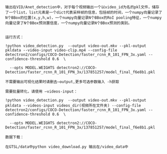 ~~~~~~~~~~~~~~~~~~~~~~~~~~~~~~~~~~~~~~~~~~~~~~~~~~~~~~~~~~~~~~~~~~~~~~~~~~~~~~~~
输出在VID/Anet_detection中，对于每个视频输出一个以video_id为名的pkl文件，储存了一个list，list元素是一个dict代表采样帧的信息，包括帧的时间，一个numpy向量记录了N个BBox的位置(x,y,h,w)，一个numpy向量记录N个BBox的RoI pooling特征，一个numpy向量记录了N个BBox预测置信度，一个numpy向量记录N个BBox预测的类别。
~~~~~~~~~~~~~~~~~~~~~~~~~~~~~~~~~~~~~~~~~~~~~~~~~~~~~~~~~~~~~~~~~~~~~~~~~~~~~~~~

~~~~~~~~~~~~~~~~~~~~~~~~~~~~~~~~~~~~~~~~~~~~~~~~~~~~~~~~~~~~~~~~~~~~~~~~~~~~~~~~

~~~~~~~~~~~~~~~~~~~~~~~~~~~~~~~~~~~~~~~~~~~~~~~~~~~~~~~~~~~~~~~~~~~~~~~~~~~~~~~~

~~~~~~~~~~~~~~~~~~~~~~~~~~~~~~~~~~~~~~~~~~~~~~~~~~~~~~~~~~~~~~~~~~~~~~~~~~~~~~~~
运行方式：
~~~~~~~~~~~~~~~~~~~~~~~~~~~~~~~~~~~~~~~~~~~~~~~~~~~~~~~~~~~~~~~~~~~~~~~~~~~~~~~~

~~~~~~~~~~~~~~~~~~~~~~~~~~~~~~~~~~~~~~~~~~~~~~~~~~~~~~~~~~~~~~~~~~~~~~~~~~~~~~~~
!python video_detection.py  --output video-out.mkv --pkl-output pkldata --video-input video-clip.mp4 --config-file detectron2/configs/COCO-Detection/faster_rcnn_R_101_FPN_3x.yaml --confidence-threshold 0.6  \
~~~~~~~~~~~~~~~~~~~~~~~~~~~~~~~~~~~~~~~~~~~~~~~~~~~~~~~~~~~~~~~~~~~~~~~~~~~~~~~~

~~~~~~~~~~~~~~~~~~~~~~~~~~~~~~~~~~~~~~~~~~~~~~~~~~~~~~~~~~~~~~~~~~~~~~~~~~~~~~~~
  --opts MODEL.WEIGHTS detectron2://COCO-Detection/faster_rcnn_R_101_FPN_3x/137851257/model_final_f6e8b1.pkl
~~~~~~~~~~~~~~~~~~~~~~~~~~~~~~~~~~~~~~~~~~~~~~~~~~~~~~~~~~~~~~~~~~~~~~~~~~~~~~~~

~~~~~~~~~~~~~~~~~~~~~~~~~~~~~~~~~~~~~~~~~~~~~~~~~~~~~~~~~~~~~~~~~~~~~~~~~~~~~~~~
不需要输出可视化结果时请删去—output,更多可选参数输入 -h获取
~~~~~~~~~~~~~~~~~~~~~~~~~~~~~~~~~~~~~~~~~~~~~~~~~~~~~~~~~~~~~~~~~~~~~~~~~~~~~~~~

~~~~~~~~~~~~~~~~~~~~~~~~~~~~~~~~~~~~~~~~~~~~~~~~~~~~~~~~~~~~~~~~~~~~~~~~~~~~~~~~
需要批量转化，请使用 –videos-input：
~~~~~~~~~~~~~~~~~~~~~~~~~~~~~~~~~~~~~~~~~~~~~~~~~~~~~~~~~~~~~~~~~~~~~~~~~~~~~~~~

~~~~~~~~~~~~~~~~~~~~~~~~~~~~~~~~~~~~~~~~~~~~~~~~~~~~~~~~~~~~~~~~~~~~~~~~~~~~~~~~
!python video_detection.py  --output video-out.mkv --pkl-output pkldata --videos-input videos_dir(视频所在文件夹) --config-file detectron2/configs/COCO-Detection/faster_rcnn_R_101_FPN_3x.yaml --confidence-threshold 0.6  \
~~~~~~~~~~~~~~~~~~~~~~~~~~~~~~~~~~~~~~~~~~~~~~~~~~~~~~~~~~~~~~~~~~~~~~~~~~~~~~~~

~~~~~~~~~~~~~~~~~~~~~~~~~~~~~~~~~~~~~~~~~~~~~~~~~~~~~~~~~~~~~~~~~~~~~~~~~~~~~~~~
  --opts MODEL.WEIGHTS detectron2://COCO-Detection/faster_rcnn_R_101_FPN_3x/137851257/model_final_f6e8b1.pkl
~~~~~~~~~~~~~~~~~~~~~~~~~~~~~~~~~~~~~~~~~~~~~~~~~~~~~~~~~~~~~~~~~~~~~~~~~~~~~~~~

~~~~~~~~~~~~~~~~~~~~~~~~~~~~~~~~~~~~~~~~~~~~~~~~~~~~~~~~~~~~~~~~~~~~~~~~~~~~~~~~
数据下载：
~~~~~~~~~~~~~~~~~~~~~~~~~~~~~~~~~~~~~~~~~~~~~~~~~~~~~~~~~~~~~~~~~~~~~~~~~~~~~~~~

~~~~~~~~~~~~~~~~~~~~~~~~~~~~~~~~~~~~~~~~~~~~~~~~~~~~~~~~~~~~~~~~~~~~~~~~~~~~~~~~
在GTSL/data中python video_download.py 输出在/video_data中
~~~~~~~~~~~~~~~~~~~~~~~~~~~~~~~~~~~~~~~~~~~~~~~~~~~~~~~~~~~~~~~~~~~~~~~~~~~~~~~~
